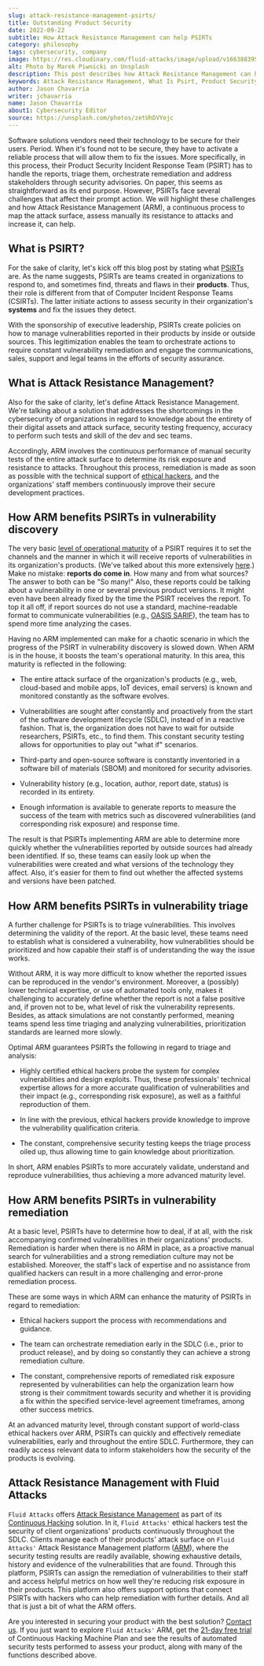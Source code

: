 ```yaml
---
slug: attack-resistance-management-psirts/
title: Outstanding Product Security
date: 2022-09-22
subtitle: How Attack Resistance Management can help PSIRTs
category: philosophy
tags: cybersecurity, company
image: https://res.cloudinary.com/fluid-attacks/image/upload/v1663883952/blog/attack-resistance-management-psirts/cover_psirt.webp
alt: Photo by Marek Piwnicki on Unsplash
description: This post describes how Attack Resistance Management can help enhance the operational maturity of PSIRTs in vulnerability discovery, triage and remediation.
keywords: Attack Resistance Management, What Is Psirt, Product Security Incident Response Team, Ethical Hackers, Vulnerability Discovery, Vulnerability Triage, Vulnerability Remediation, Ethical Hacking, Pentesting
author: Jason Chavarría
writer: jchavarria
name: Jason Chavarría
about1: Cybersecurity Editor
source: https://unsplash.com/photos/zetUhDVYejc
---
```


Software solutions vendors need their technology
to be secure for their users.
Period.
When it's found not to be secure,
they have to activate a reliable process
that will allow them to fix the issues.
More specifically,
in this process,
their Product Security Incident Response Team (PSIRT)
has to handle the reports,
triage them,
orchestrate remediation
and address stakeholders through security advisories.
On paper,
this seems as straightforward as its end purpose.
However,
PSIRTs face several challenges
that affect their prompt action.
We will highlight these challenges
and how Attack Resistance Management (ARM),
a continuous process to map the attack surface,
assess manually its resistance to attacks
and increase it,
can help.

## What is PSIRT?

For the sake of clarity,
let's kick off this blog post
by stating what [PSIRTs](https://www.first.org/standards/frameworks/psirts/psirt_services_framework_v1.1)
are.
As the name suggests,
PSIRTs are teams created in organizations to respond to,
and sometimes find,
threats and flaws in their **products**.
Thus,
their role is different from that of Computer Incident Response Teams (CSIRTs).
The latter initiate actions
to assess security in their organization's **systems**
and fix the issues they detect.

With the sponsorship of executive leadership,
PSIRTs create policies
on how to manage vulnerabilities reported in their products
by inside or outside sources.
This legitimization enables the team to orchestrate actions
to require constant vulnerability remediation
and engage the communications,
sales,
support and legal teams
in the efforts of security assurance.

## What is Attack Resistance Management?

Also for the sake of clarity,
let's define Attack Resistance Management.
We're talking about a solution
that addresses the shortcomings in the cybersecurity of organizations
in regard to knowledge
about the entirety of their digital assets
and attack surface,
security testing frequency,
accuracy to perform such tests
and skill of the dev and sec teams.

Accordingly,
ARM involves the continuous performance of manual security tests
of the entire attack surface
to determine its risk exposure
and resistance to attacks.
Throughout this process,
remediation is made as soon as possible
with the technical support of [ethical hackers](../what-is-ethical-hacking/),
and the organizations' staff members
continuously improve their secure development practices.

## How ARM benefits PSIRTs in vulnerability discovery

The very basic [level of operational maturity](https://www.first.org/standards/frameworks/psirts/psirt_maturity_document)
of a PSIRT
requires it to set the channels
and the manner
in which it will receive reports
of vulnerabilities in its organization's products.
(We've talked about this more extensively [here](../iso-iec-29147/).)
Make no mistake: **reports do come in**.
How many and from what sources?
The answer to both can be "So many!"
Also,
these reports could be talking about a vulnerability
in one or several previous product versions.
It might even have been already fixed
by the time the PSIRT receives the report.
To top it all off,
if report sources do not use a standard,
machine-readable format to communicate vulnerabilities
(e.g., [OASIS SARIF](../oasis-sarif/)),
the team has to spend more time analyzing the cases.

Having no ARM implemented can make for a chaotic scenario
in which the progress of the PSIRT in vulnerability discovery is slowed down.
When ARM is in the house,
it boosts the team's operational maturity.
In this area,
this maturity is reflected in the following:

- The entire attack surface of the organization's products
  (e.g., web, cloud-based and mobile apps, IoT devices, email servers)
  is known
  and monitored constantly as the software evolves.

- Vulnerabilities are sought after constantly
  and proactively from the start of the software development lifecycle (SDLC),
  instead of in a reactive fashion.
  That is,
  the organization does not have to wait for outside researchers,
  PSIRTs, etc.,
  to find them.
  This constant security testing allows for opportunities
  to play out "what if" scenarios.

- Third-party
  and open-source software is constantly inventoried
  in a software bill of materials (SBOM)
  and monitored for security advisories.

- Vulnerability history
  (e.g., location, author, report date, status)
  is recorded in its entirety.

- Enough information is available
  to generate reports
  to measure the success of the team
  with metrics such as discovered vulnerabilities
  (and corresponding risk exposure)
  and response time.

The result is
that PSIRTs implementing ARM are able to determine more quickly
whether the vulnerabilities reported by outside sources
had already been identified.
If so,
these teams can easily look up
when the vulnerabilities were created
and what versions of the technology they affect.
Also,
it's easier for them to find out
whether the affected systems
and versions have been patched.

## How ARM benefits PSIRTs in vulnerability triage

A further challenge for PSIRTs is to triage vulnerabilities.
This involves determining the validity of the report.
At the basic level,
these teams need to establish what is considered a vulnerability,
how vulnerabilities should be prioritized
and how capable their staff is of understanding the way the issue works.

Without ARM,
it is way more difficult to know
whether the reported issues can be reproduced in the vendor's environment.
Moreover,
a (possibly) lower technical expertise,
or use of automated tools only,
makes it challenging
to accurately define
whether the report is not a false positive and,
if proven not to be,
what level of risk the vulnerability represents.
Besides,
as attack simulations are not constantly performed,
meaning teams spend less time triaging and analyzing vulnerabilities,
prioritization standards are learned more slowly.

Optimal ARM guarantees PSIRTs the following in regard to triage and analysis:

- Highly certified ethical hackers probe the system for complex vulnerabilities
  and design exploits.
  Thus,
  these professionals' technical expertise allows
  for a more accurate qualification of vulnerabilities
  and their impact
  (e.g., corresponding risk exposure),
  as well as a faithful reproduction of them.

- In line with the previous,
  ethical hackers provide knowledge
  to improve the vulnerability qualification criteria.

- The constant,
  comprehensive security testing keeps the triage process oiled up,
  thus allowing time to gain knowledge about prioritization.

In short,
ARM enables PSIRTs to more accurately validate,
understand and reproduce vulnerabilities,
thus achieving a more advanced maturity level.

## How ARM benefits PSIRTs in vulnerability remediation

At a basic level,
PSIRTs have to determine how to deal,
if at all,
with the risk accompanying confirmed vulnerabilities
in their organizations' products.
Remediation is harder
when there is no ARM in place,
as a proactive manual search for vulnerabilities
and a strong remediation culture may not be established.
Moreover,
the staff's lack of expertise
and no assistance from qualified hackers can result
in a more challenging
and error-prone remediation process.

These are some ways in which ARM can enhance the maturity of PSIRTs
in regard to remediation:

- Ethical hackers support the process
  with recommendations and guidance.

- The team can orchestrate remediation early in the SDLC
  (i.e., prior to product release),
  and by doing so constantly
  they can achieve a strong remediation culture.

- The constant,
  comprehensive reports
  of remediated risk exposure represented by vulnerabilities
  can help the organization learn
  how strong is their commitment towards security
  and whether it is providing a fix
  within the specified service-level agreement timeframes,
  among other success metrics.

At an advanced maturity level,
through constant support of world-class ethical hackers over ARM,
PSIRTs can quickly and effectively remediate vulnerabilities,
early and throughout the entire SDLC.
Furthermore,
they can readily access relevant data
to inform stakeholders
how the security of the products is evolving.

## Attack Resistance Management with Fluid Attacks

`Fluid Attacks` offers [Attack Resistance Management](../../categories/arm/)
as part of its [Continuous Hacking](../../services/continuous-hacking/)
solution.
In it,
`Fluid Attacks'` ethical hackers
test the security of client organizations' products
continuously throughout the SDLC.
Clients manage each of their products' attack surface
on `Fluid Attacks'` Attack Resistance Management platform
([ARM](https://app.fluidattacks.com/)),
where the security testing results are readily available,
showing exhaustive details,
history
and evidence of the vulnerabilities that are found.
Through this platform,
PSIRTs can assign the remediation of vulnerabilities to their staff
and access helpful metrics
on how well they're reducing risk exposure in their products.
This platform also offers support options
that connect PSIRTs with hackers
who can help remediation with further details.
And all that is just a bit of what the ARM offers.

Are you interested in securing your product
with the best solution?
[Contact us](../../contact-us/).
If you just want to explore `Fluid Attacks'` ARM,
get the [21-day free trial](../../free-trial/)
of Continuous Hacking Machine Plan
and see the results of automated security tests
performed to assess your product,
along with many of the functions described above.
